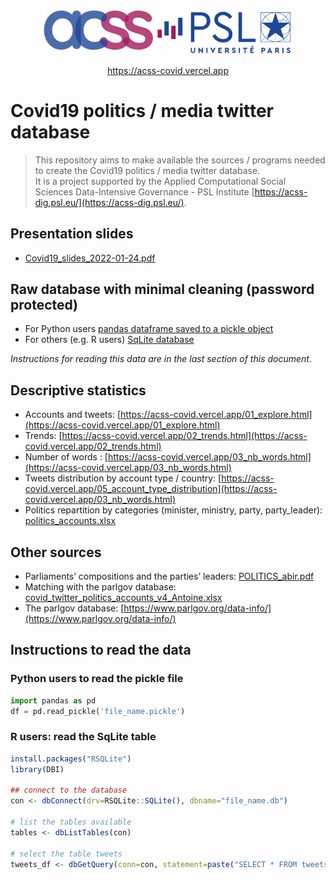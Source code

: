 <!-- title: index.html -->

<p align="center">
    <a href="https://acss-dig.psl.eu/"><img src="./files/logo_acss_psl.png" alt="logo" width="400" /></a>
</p>

<p align="center">
    <a href="https://acss-covid.vercel.app/">https://acss-covid.vercel.app</a>
</p>

# Covid19 politics / media twitter database

> This repository aims to make available the sources / programs needed to create the Covid19 politics / media twitter database.<br>
> It is a project supported by the Applied Computational Social Sciences Data-Intensive Governance - PSL Institute [https://acss-dig.psl.eu/](https://acss-dig.psl.eu/).

## Presentation slides
* [Covid19_slides_2022-01-24.pdf](./files/Covid19_slides_2022-01-24.pdf)

## Raw database with minimal cleaning (password protected)
* For Python users [pandas dataframe saved to a pickle object](https://universitedauphine-my.sharepoint.com/:u:/g/personal/bruno_chavesferreira_dauphine_psl_eu/Ef5MCyk5pghHhAm8PKh5wacBrJK-k0Zg6MqdAfnDvB4LFg?e=dDB5Sc)   
* For others (e.g. R users) [SqLite database](https://universitedauphine-my.sharepoint.com/:u:/g/personal/bruno_chavesferreira_dauphine_psl_eu/ESe4HtKVK9pOoUOuxtvvqM4B6H40GauZhyyQ5NZT2WQU9g?e=k4WvKS)

*Instructions for reading this data are in the last section of this document*.

## Descriptive statistics
* Accounts and tweets: [https://acss-covid.vercel.app/01_explore.html](https://acss-covid.vercel.app/01_explore.html)
* Trends: [https://acss-covid.vercel.app/02_trends.html](https://acss-covid.vercel.app/02_trends.html)
* Number of words : [https://acss-covid.vercel.app/03_nb_words.html](https://acss-covid.vercel.app/03_nb_words.html)
* Tweets distribution by account type / country: [https://acss-covid.vercel.app/05_account_type_distribution](https://acss-covid.vercel.app/03_nb_words.html)
* Politics repartition by categories (minister, ministry, party, party_leader): [politics_accounts.xlsx](./files/politics_accounts.xlsx)

## Other sources
* Parliaments’ compositions and the parties’ leaders: [POLITICS_abir.pdf](./files/POLITICS_abir.pdf)
* Matching with the parlgov database: [covid_twitter_politics_accounts_v4_Antoine.xlsx](./files/covid_twitter_politics_accounts_v4_Antoine.xlsx)
* The parlgov database: [https://www.parlgov.org/data-info/](https://www.parlgov.org/data-info/)

## Instructions to read the data

### Python users to read the pickle file
```python
import pandas as pd
df = pd.read_pickle('file_name.pickle')
```

### R users: read the SqLite table
```r
install.packages("RSQLite")
library(DBI)

## connect to the database
con <- dbConnect(drv=RSQLite::SQLite(), dbname="file_name.db")

# list the tables available
tables <- dbListTables(con)

# select the table tweets
tweets_df <- dbGetQuery(conn=con, statement=paste("SELECT * FROM tweets", sep=""))
```